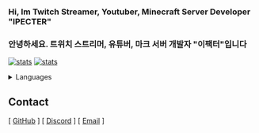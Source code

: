 ### Hi, Im Twitch Streamer, Youtuber, Minecraft Server Developer "IPECTER"
### 안녕하세요. 트위치 스트리머, 유튜버, 마크 서버 개발자 "이팩터"입니다
[![stats](https://github-readme-stats.vercel.app/api?username=IPECTER&count_private=true&show_icons=true&bg_color=DEG,4f4dff,de47cc&text_color=d6d6d6&title_color=f0f0f0&icon_color=f0f0f0&border_radius=10&locale=en&line_height=27&hide_border=true)](https://github.com/IPECTER) [![stats](https://github-readme-stats.vercel.app/api/top-langs/?username=IPECTER&langs_count=3&count_private=true&show_icons=true&bg_color=DEG,de47cc,4f4dff&text_color=d6d6d6&title_color=f0f0f0&icon_color=f0f0f0&border_radius=10&locale=en&hide_border=true)](https://github.com/IPECTER)
<details>
  <summary>Languages</summary>
  
  - Java
  - Python

</details>

## Contact
[ [GitHub](https://github.com/IPECTER) ]
[ [Discord]() ]
[ [Email](mailto:ipectert@gmail.com⁹?subject=[GitHub]) ]
  
